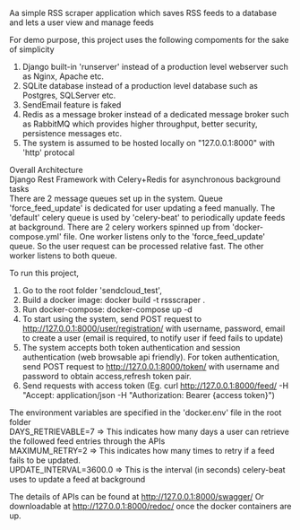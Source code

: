 Aa simple RSS scraper application which saves RSS feeds to a database and lets a user view and manage feeds

For demo purpose, this project uses the following compoments for the sake of simplicity
1) Django built-in 'runserver' instead of a production level webserver such as Nginx, Apache etc.
2) SQLite database instead of a production level database such as Postgres, SQLServer etc.
3) SendEmail feature is faked
4) Redis as a message broker instead of a dedicated message broker such as RabbitMQ which provides higher throughput,  better security, persistence messages etc.
5) The system is assumed to be hosted locally on "127.0.0.1:8000" with 'http' protocal



Overall Architecture  
Django Rest Framework with Celery+Redis for asynchronous background tasks  
There are 2 message queues set up in the system. Queue 'force_feed_update' is dedicated for user updating a feed manually. The 'default' celery queue is used by 'celery-beat' to periodically update feeds at background. There are 2 celery workers spinned up from 'docker-compose.yml' file. One worker listens only to the 'force_feed_update' queue. So the user request can be processed relative fast. The other worker listens to both queue.  



To run this project, 
1) Go to the root folder 'sendcloud_test',
2) Build a docker image: docker build -t rssscraper .
3) Run docker-compose: docker-compose up -d
4) To start using the system, send POST request to http://127.0.0.1:8000/user/registration/ with username, password, email to create a user (email is required, to notify user if feed fails to update)
5) The system accepts both token authentication and session authentication (web browsable api friendly). For token authentication, send POST request to  http://127.0.0.1:8000/token/ with username and password to obtain access,refresh token pair.
6) Send requests with access token (Eg. curl http://127.0.0.1:8000/feed/ -H "Accept: application/json -H "Authorization: Bearer {access token}")

The environment variables are specified in the 'docker.env' file in the root folder  
DAYS_RETRIEVABLE=7  => This indicates how many days a user can retrieve the followed feed entries through the APIs  
MAXIMUM_RETRY=2 => This indicates how many times to retry if a feed fails to be updated.  
UPDATE_INTERVAL=3600.0  => This is the interval (in seconds) celery-beat uses to update a feed at background  

The details of APIs can be found at http://127.0.0.1:8000/swagger/ Or downloadable at http://127.0.0.1:8000/redoc/ once the docker containers are up.

